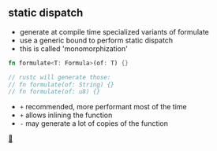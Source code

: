 ## static dispatch

* generate at compile time specialized variants of formulate
* use a generic bound to perform static dispatch
* this is called 'monomorphization'

```rust
fn formulate<T: Formula>(of: T) {}

// rustc will generate those:
// fn formulate(of: String) {}
// fn formulate(of: u8) {}
```

* `+` recommended, more performant most of the time
* `+` allows inlining the function
* `-` may generate a lot of copies of the function

[📒](https://doc.rust-lang.org/1.17.0/book/trait-objects.html#static-dispatch)